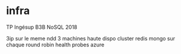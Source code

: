 # infra
TP Ingésup B3B NoSQL 2018



3ip sur le meme ndd
3 machines haute dispo
cluster redis mongo sur chaque
round robin
health probes azure